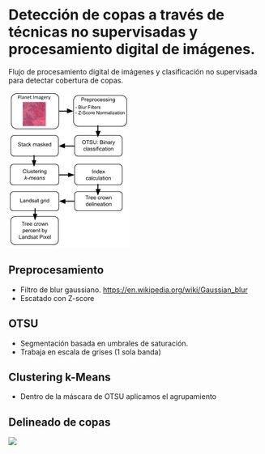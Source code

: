 # Detección de copas a través de técnicas no supervisadas y procesamiento digital de imágenes.

Flujo de procesamiento digital de imágenes y clasificación no supervisada para detectar cobertura de copas.

![](./images/flow-tree-crown-map.png) 


## Preprocesamiento

 - Filtro de blur gaussiano. https://en.wikipedia.org/wiki/Gaussian_blur
 - Escatado con Z-score
 
## OTSU
 - Segmentación basada en umbrales de saturación.
 - Trabaja en escala de grises (1 sola banda)
 
## Clustering k-Means

 - Dentro de la máscara de OTSU aplicamos el agrupamiento

## Delineado de copas

 ![](/datos/INTA/gee-curso-bc/2-ImageProcessing/images/step-by-step.png) 
 